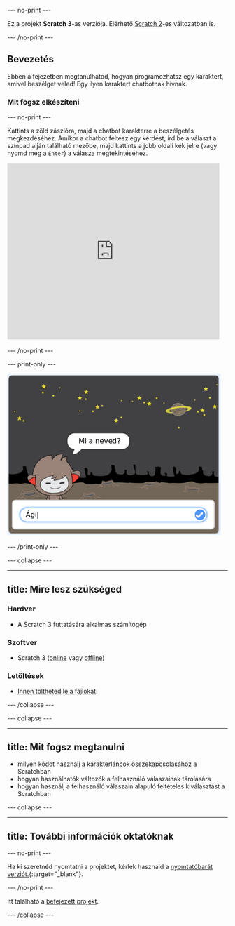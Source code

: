 \--- no-print \---

Ez a projekt **Scratch 3**-as verziója. Elérhető [Scratch 2](https://projects.raspberrypi.org/en/projects/chatbot-scratch2)-es változatban is.

\--- /no-print \---

## Bevezetés

Ebben a fejezetben megtanulhatod, hogyan programozhatsz egy karaktert, amivel beszélget veled! Egy ilyen karaktert chatbotnak hívnak.

### Mit fogsz elkészíteni

\--- no-print \---

Kattints a zöld zászlóra, majd a chatbot karakterre a beszélgetés megkezdéséhez. Amikor a chatbot feltesz egy kérdést, írd be a választ a színpad alján található mezőbe, majd kattints a jobb oldali kék jelre (vagy nyomd meg a `Enter`) a válasza megtekintéséhez.

<div class="scratch-preview">
  <iframe allowtransparency="true" width="485" height="402" src="https://scratch.mit.edu/projects/embed/248864190/?autostart=false" 
  frameborder="0" scrolling="no"></iframe>
</div>

\--- /no-print \---

\--- print-only \---

![teljes projekt](images/chatbot-preview.png)

\--- /print-only \---

\--- collapse \---

* * *

## title: Mire lesz szükséged

### Hardver

- A Scratch 3 futtatására alkalmas számítógép

### Szoftver

- Scratch 3 ([online](https://rpf.io/scratchon) vagy [offline](https://rpf.io/scratchoff))

### Letöltések

- [Innen töltheted le a fájlokat](http://rpf.io/p/en/chatbot-go).

\--- /collapse \---

\--- collapse \---

* * *

## title: Mit fogsz megtanulni

- milyen kódot használj a karakterláncok összekapcsolásához a Scratchban
- hogyan használhatók változók a felhasználó válaszainak tárolására
- hogyan használj a felhasználó válaszain alapuló feltételes kiválasztást a Scratchban

\--- collapse \---

* * *

## title: További információk oktatóknak

\--- no-print \---

Ha ki szeretnéd nyomtatni a projektet, kérlek használd a [nyomtatóbarát verziót.](https://projects.raspberrypi.org/en/projects/chatbot/print){:target="_blank"}.

\--- /no-print \---

Itt található a [befejezett projekt](http://rpf.io/p/en/chatbot-get).

\--- /collapse \---